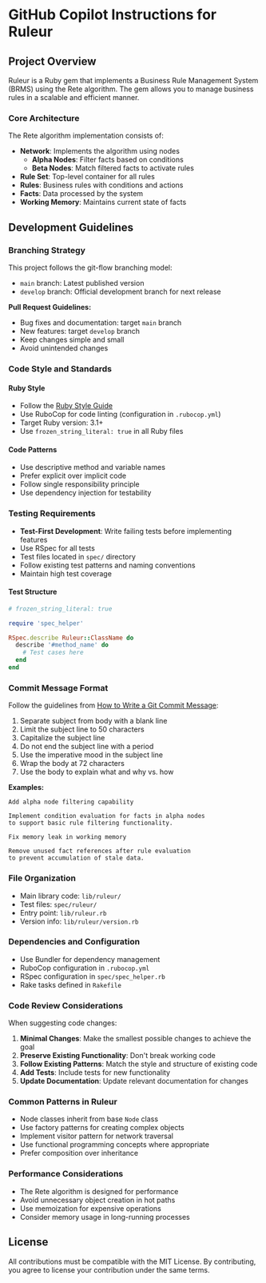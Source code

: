 # GitHub Copilot Instructions for Ruleur

## Project Overview

Ruleur is a Ruby gem that implements a Business Rule Management System (BRMS) using the Rete algorithm. The gem allows you to manage business rules in a scalable and efficient manner.

### Core Architecture

The Rete algorithm implementation consists of:

- **Network**: Implements the algorithm using nodes
  - **Alpha Nodes**: Filter facts based on conditions
  - **Beta Nodes**: Match filtered facts to activate rules
- **Rule Set**: Top-level container for all rules
- **Rules**: Business rules with conditions and actions
- **Facts**: Data processed by the system
- **Working Memory**: Maintains current state of facts

## Development Guidelines

### Branching Strategy

This project follows the git-flow branching model:

- `main` branch: Latest published version
- `develop` branch: Official development branch for next release

**Pull Request Guidelines:**
- Bug fixes and documentation: target `main` branch
- New features: target `develop` branch
- Keep changes simple and small
- Avoid unintended changes

### Code Style and Standards

#### Ruby Style

- Follow the [Ruby Style Guide](https://github.com/rubocop/ruby-style-guide)
- Use RuboCop for code linting (configuration in `.rubocop.yml`)
- Target Ruby version: 3.1+
- Use `frozen_string_literal: true` in all Ruby files

#### Code Patterns

- Use descriptive method and variable names
- Prefer explicit over implicit code
- Follow single responsibility principle
- Use dependency injection for testability

### Testing Requirements

- **Test-First Development**: Write failing tests before implementing features
- Use RSpec for all tests
- Test files located in `spec/` directory
- Follow existing test patterns and naming conventions
- Maintain high test coverage

#### Test Structure

```ruby
# frozen_string_literal: true

require 'spec_helper'

RSpec.describe Ruleur::ClassName do
  describe '#method_name' do
    # Test cases here
  end
end
```

### Commit Message Format

Follow the guidelines from [How to Write a Git Commit Message](https://cbea.ms/git-commit/#seven-rules):

1. Separate subject from body with a blank line
2. Limit the subject line to 50 characters
3. Capitalize the subject line
4. Do not end the subject line with a period
5. Use the imperative mood in the subject line
6. Wrap the body at 72 characters
7. Use the body to explain what and why vs. how

**Examples:**
```
Add alpha node filtering capability

Implement condition evaluation for facts in alpha nodes
to support basic rule filtering functionality.
```

```
Fix memory leak in working memory

Remove unused fact references after rule evaluation
to prevent accumulation of stale data.
```

### File Organization

- Main library code: `lib/ruleur/`
- Test files: `spec/ruleur/`
- Entry point: `lib/ruleur.rb`
- Version info: `lib/ruleur/version.rb`

### Dependencies and Configuration

- Use Bundler for dependency management
- RuboCop configuration in `.rubocop.yml`
- RSpec configuration in `spec/spec_helper.rb`
- Rake tasks defined in `Rakefile`

### Code Review Considerations

When suggesting code changes:

1. **Minimal Changes**: Make the smallest possible changes to achieve the goal
2. **Preserve Existing Functionality**: Don't break working code
3. **Follow Existing Patterns**: Match the style and structure of existing code
4. **Add Tests**: Include tests for new functionality
5. **Update Documentation**: Update relevant documentation for changes

### Common Patterns in Ruleur

- Node classes inherit from base `Node` class
- Use factory patterns for creating complex objects
- Implement visitor pattern for network traversal
- Use functional programming concepts where appropriate
- Prefer composition over inheritance

### Performance Considerations

- The Rete algorithm is designed for performance
- Avoid unnecessary object creation in hot paths
- Use memoization for expensive operations
- Consider memory usage in long-running processes

## License

All contributions must be compatible with the MIT License. By contributing, you agree to license your contribution under the same terms.